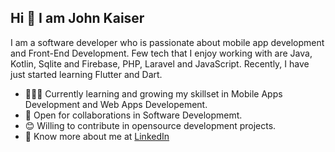 
## Hi 👋 I am John Kaiser  


I am a software developer who is passionate about mobile app development and Front-End Development. Few tech that I enjoy working with are Java, Kotlin, Sqlite and Firebase, PHP, Laravel and JavaScript. Recently, I have just started learning Flutter and Dart.

- 👨🏽‍💻 Currently learning and growing my skillset in Mobile Apps Development and Web Apps Developement.
- 🤝 Open for collaborations in Software Developmemt.
- 😊 Willing to contribute in opensource development projects.
- 👨 Know more about me at [LinkedIn](https://www.linkedin.com/in/john-kaiser-910692212/) 


